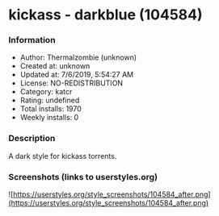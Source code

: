# kickass - darkblue (104584)

### Information
- Author: Thermalzombie (unknown)
- Created at: unknown
- Updated at: 7/6/2019, 5:54:27 AM
- License: NO-REDISTRIBUTION
- Category: katcr
- Rating: undefined
- Total installs: 1970
- Weekly installs: 0


### Description
A dark style for kickass torrents.


### Screenshots (links to userstyles.org)
![https://userstyles.org/style_screenshots/104584_after.png](https://userstyles.org/style_screenshots/104584_after.png)


